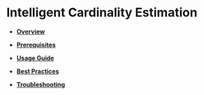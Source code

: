 # Intelligent Cardinality Estimation<a name="EN-US_TOPIC_0000001316445490"></a>

-   **[Overview](overview-66-1.md)** 

-   **[Prerequisites](prerequisites-66.md)** 

-   **[Usage Guide](usage-guide-66-1.md)** 

-   **[Best Practices](best-practices-66.md)** 

-   **[Troubleshooting](troubleshooting-66-1.md)** 
